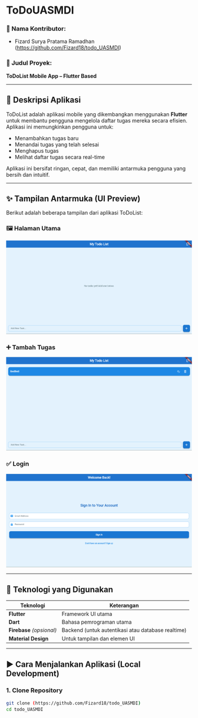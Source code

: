 # ToDoUASMDI

### 👤 Nama Kontributor:
- Fizard Surya Pratama Ramadhan (https://github.com/Fizard18/todo_UASMDI)

### 📌 Judul Proyek:
**ToDoList Mobile App – Flutter Based**

---

## 📱 Deskripsi Aplikasi

ToDoList adalah aplikasi mobile yang dikembangkan menggunakan **Flutter** untuk membantu pengguna mengelola daftar tugas mereka secara efisien. Aplikasi ini memungkinkan pengguna untuk:

- Menambahkan tugas baru
- Menandai tugas yang telah selesai
- Menghapus tugas
- Melihat daftar tugas secara real-time

Aplikasi ini bersifat ringan, cepat, dan memiliki antarmuka pengguna yang bersih dan intuitif.

---

## ✨ Tampilan Antarmuka (UI Preview)

Berikut adalah beberapa tampilan dari aplikasi ToDoList:

### 🖼️ Halaman Utama
![Main Screen](screenshots/home.png)

### ➕ Tambah Tugas
![Add Task](screenshots/add_task.png)

### ✅ Login 
![Completed Task](screenshots/login.png)

---

## 🔧 Teknologi yang Digunakan

| Teknologi         | Keterangan                              |
|-------------------|------------------------------------------|
| **Flutter**       | Framework UI utama                      |
| **Dart**          | Bahasa pemrograman utama                |
| **Firebase** *(opsional)* | Backend (untuk autentikasi atau database realtime) |
| **Material Design**| Untuk tampilan dan elemen UI           |

---

## ▶️ Cara Menjalankan Aplikasi (Local Development)

### 1. **Clone Repository**
```bash
git clone (https://github.com/Fizard18/todo_UASMDI)
cd todo_UASMDI

